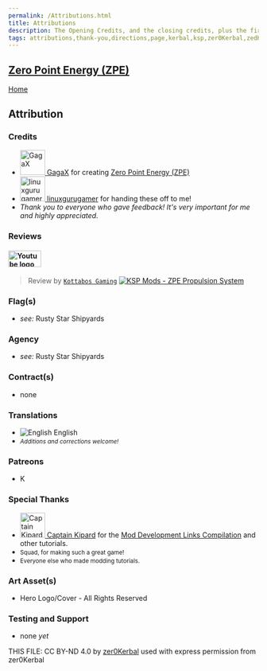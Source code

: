 ```yaml
---
permalink: /Attributions.html
title: Attributions
description: The Opening Credits, and the closing credits, plus the first of two (or is three) end credit scenes
tags: attributions,thank-you,directions,page,kerbal,ksp,zer0Kerbal,zedK
---
```

<!-- Attributions.md v1.0.0.0
Zero Point Energy (ZPE)
created: 17 Jul 2023
updated: 

TEMPLATE: Attributions.md v1.0.9.0
created: 01 Feb 2022
updated: 15 Mar 2023

THIS FILE: CC BY-ND 4.0 by zer0Kerbal -->
<script src="https://kit.fontawesome.com/0ea5493613.js" crossorigin="anonymous"></script>
<i class="fa fa-gear fa-spin fa-3x" style="color: firebrick"></i>

## [Zero Point Energy (ZPE)][mod]

[Home](./index.md)

## Attribution

### Credits

<ul>
  <li><a href="https://forum.kerbalspaceprogram.com/index.php?/profile/57813-*/"><img alt="GagaX" src="https://kerbal-forum-uploads.s3.us-west-2.amazonaws.com/monthly_12_2015/Rusty2_150px.png.1828a17115ddf26e224f4dd2bed4fda7.thumb.png.3b00d9038455e2ae006bca40a6cc0fca.png" width="50px" height="50px" > GagaX</a> for creating <a href="https://forum.kerbalspaceprogram.com/index.php?/topic/128502-*/" alt="Zero Point Energy (ZPE)"> Zero Point Energy (ZPE)</a></li>
  <li><a href="https://forum.kerbalspaceprogram.com/index.php?/profile/129964-*/"><img alt="linuxgurugamer" src="https://kerbal-forum-uploads.s3.us-west-2.amazonaws.com/monthly_2017_09/square_800x800.thumb.png.ab7375e7b1dbf21a10e5b8697a63fa5f.png" width="50px" height="50px" > linuxgurugamer</a> for handing these off to me!</li>
  <li><i>Thank you to everyone who gave feedback! It's very important for me and highly appreciated.</i></li>
</ul>

### Reviews

#### <img src="https://cdn.pixabay.com/photo/2014/05/14/14/17/youtube-344106_960_720.png" alt="Youtube logo" height="33px" width="66px">

>Review by [`Kottabos Gaming`](https://forum.kerbalspaceprogram.com/index.php?/profile/36583-*/)
>[![KSP Mods - ZPE Propulsion System](https://img.youtube.com/vi/_JNYDX7tSBE/0.jpg)](https://www.youtube.com/watch?v=_JNYDX7tSBE)

### Flag(s)

* _see:_ Rusty Star Shipyards

### Agency

* _see:_ Rusty Star Shipyards

### Contract(s)

* none

### Translations

<ul>
  <li><img src="https://raw.githubusercontent.com/zer0Kerbal/zer0Kerbal/master/img/EN.png" alt="English" style="zoom:100%;" /> English</li>
  <!-- <li><img src="https://raw.githubusercontent.com/zer0Kerbal/zer0Kerbal/zed'K/img/IT.png" alt="Italiano" style="zoom:100%;" /> Italian (Italiano) - grazie <a href="https://github.com/MattNot" alt="MattNot">Mattnot</a></li> -->
  <li><small><i>Additions and corrections welcome!</i></small></li>
</ul>

### Patreons

* K

### Special Thanks

<ul>
  <li><a href="https://forum.kerbalspaceprogram.com/index.php?/profile/70516-*/"><img alt="Captain Kipard" src="https://kerbal-forum-uploads.s3.us-west-2.amazonaws.com/monthly_12_2015/itsame.png.3227b08e54fc9e3eaa0c6c2ad8e9ad07.thumb.png.5d3a3eb0344a23048ea58826e47b9781.png" width="50px" height="50px" > Captain Kipard</a> for the <a href="https://forum.kerbalspaceprogram.com/index.php?/topic/85372-*/"> Mod Development Links Compilation</a> and other tutorials.</li>
  <li><small>Squad, for making such a great game!</small></li>
  <li><small>Everyone else who made modding tutorials.</small></li>
</ul>

### Art Asset(s)

* Hero Logo/Cover - All Rights Reserved

### Testing and Support

* none _yet_

THIS FILE: CC BY-ND 4.0 by [zer0Kerbal](https://github.com/zer0Kerbal)
  used with express permission from zer0Kerbal

[mod]: https://www.curseforge.com/kerbal/ksp-mods/ZeroPointEnergy "Zero Point Energy (ZPE)"